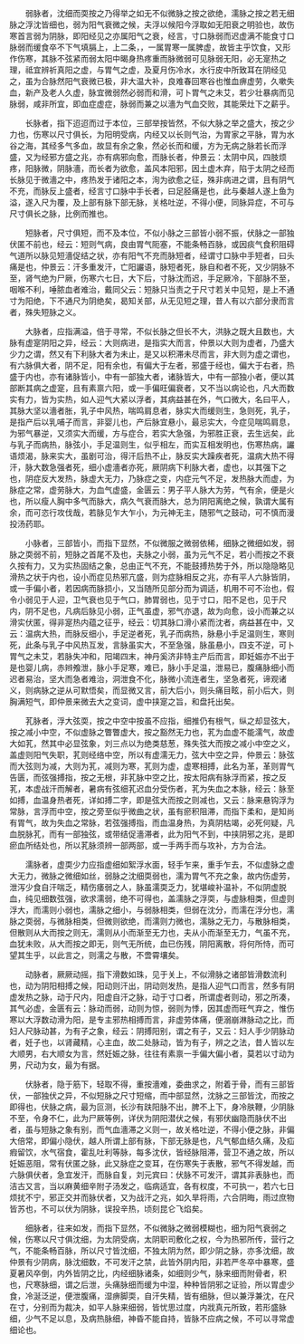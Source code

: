 <!-- { "loadSidebar": true } -->
　　弱脉者，沈细而耎按之乃得举之如无不似微脉之按之欲绝，濡脉之按之若无细脉之浮沈皆细也，弱为阳气衰微之候，夫浮以候阳今浮取如无阳衰之明验也，故伤寒首言弱为阴脉，即阳经见之亦属阳气之衰，经言，寸口脉弱而迟虚满不能食寸口脉弱而缓食卒不下气填膈上，上二条，，一属胃寒一属脾虚，故皆主乎饮食，又形作伤寒，其脉不弦紧而弱太阳中暍身热疼重而脉微弱可见脉弱无阳，必无寔热之理，祗宜辨祈真阳之虚，与胃气之虚，及夏月伤冷水，水行皮中所致耳在阴经见之，虽为合脉然阳气衰微已极，非大温大补，良难春回寒谷也惟血痹虚劳，久嗽失血，新产及老人久虚，脉宜微弱然必弱而和滑，可卜胃气之未艾，若少壮暴病而见脉弱，咸非所宜，即血症虚症，脉弱而兼之以濇为气血交败，其能荣灶下之薪乎。

　　长脉者，指下迢迢而过于本位，三部举按皆然，不似大脉之举之盛大，按之少力也，伤寒以尺寸俱长，为阳明受病，内经又以长则气治，为胃家之平脉，胃为水谷之海，其经多气多血，故显有余之象，然必长而和缓，方为无病之脉若长而浮盛，又为经邪方盛之兆，亦有病邪向愈，而脉长者，仲景云：太阴中风，四肢烦疼，阳脉微，阴脉濇，而长者为欲愈，盖风本阳邪，因土虚木弃，陷于太阴之经而长脉见于微濇之中，疼热发于诸阳之本，洵为欲愈之征，殊非病进之谓，且有阴气不充，而脉反上盛者，经言寸口脉中手长者，曰足胫痛是也，此与秦越人遂上鱼为溢，遂入尺为覆，及上部有脉下部无脉，关格吐逆，不得小便，同脉异症，不可与尺寸俱长之脉，比例而推也。

　　短脉者，尺寸俱短，而不及本位，不似小脉之三部皆小弱不振，伏脉之一部独伏匿不前也，经云：短则气病，良由胃气阨塞，不能条畅百脉，或因痰气食积阻碍气道所以脉见短濇促结之状，亦有阳气不充而脉短者，经谓寸口脉中手短者，曰头痛是也，仲景云：汗多重发汗，亡阳讝语，脉短者死，脉自和者不死，又少阴脉不至，肾气绝为尸厥，伤寒六七日，大下后，寸脉沈而迟，手足厥冷，下部脉不至，咽喉不利，唾脓血者难治，戴同父云：短脉只当责之于尺寸若关中见短，是上不通寸为阳绝，下不通尺为阴绝矣，曷知关部，从无见短之理，昔人有以六部分隶而言者，殊失短脉之义。

　　大脉者，应指满溢，倍于寻常，不似长脉之但长不大，洪脉之既大且数也，大脉有虚寔阴阳之异，经云：大则病进，是指实大而言，仲景以大则为虚者，乃盛大少力之谓，然又有下利脉大者为未止，是又以积滞未尽而言，非大则为虚之谓也，有六脉俱大者，阴不足，阳有余也，有偏大于左者，邪盛于经也，偏大于右者，热盛于内也，亦有诸脉皆小，中有一部独大者，诸脉皆大，中有一部独小者，便以其部断其病之虚寔，且有素禀六阳，或一手偏旺偏衰者，又不当以病论也，凡大而数实有力，皆为实热，如人迎气大紧以浮者，其病益甚在外，气口微大，名曰平人，其脉大坚以濇者胀，乳子中风热，喘鸣肩息者，脉实大而缓则生，急则死，乳子，是指产后以乳哺子而言，非婴儿也，产后脉宜悬小，最忌实大，今症见喘鸣肩息，为邪气暴逆，又须实大而缓，方与症合，若实大急强，为邪胜正衰，去生远矣，此与乳子而病热，脉弦小，手足温则生，似乎相左，而实互相发明也，伤寒热病，讝语烦渴，脉来实大，虽剧可治，得汗后热不止，脉反实大躁疾者死，温病大热不得汗，脉大数急强者死，细小虚濇者亦死，厥阴病下利脉大者，虚也，以其强下之也，阴症反大发热，脉虚大无力，乃脉症之变，内症元气不足，发热脉大而虚，为脉症之常，虚劳脉大，为血气虚盛，金匮云：男子平人脉大为劳，气有余，便是火也，所以瘦人胸中多气而脉大，病久气衰而脉大，总为阴阳离绝之候，孰谓大属有余，而可恣行攻伐哉，若脉见乍大乍小，为元神无主，随邪气之鼓动，可不慎而漫投汤药耶。

　　小脉者，三部皆小，而指下显然，不似微服之微弱依稀，细脉之微细如发，弱脉之耎弱不前，短脉之首尾不及也，夫脉之小弱，虽为元气不足，若小而按之不衰久按有力，又为实热固结之象，总由正气不充，不能鼓搏热势于外，所以隐隐略见滑热之状于内也，设小而症见热邪亢盛，则为症脉相反之兆，亦有平人六脉皆阴，或一手偏小者，若因病而脉损小，又当随所见部分而为调适，机用不可不治也，假令小弱见于人迎，卫气衰也见于气口，肺胃弱也，见于寸口，阳不足也，见于尺内，阴不足也，凡病后脉见小弱，正气虽虚，邪气亦退，故为向愈，设小而兼之以滑实伏匿，得非寔热内蕴之征乎，经云：切其脉口滑小紧而沈者，病益甚在中，又云：温病大热，而脉反细小，手足逆者死，乳子而病热，脉悬小手足温则生，寒则死，此条与乳子中风热互发，言脉虽实大，不至急强，脉虽悬小，四支不逆，可卜胃气之未艾，若脉失冲和，阳竭四末，神丹奚济非特主产后而言，即妊娠亦不出于是也婴儿病，赤辫飧泄，脉小手足寒，难已，脉小手足温，泄易已，腹痛脉细小而迟者易治，坚大而急者难治，洞泄食不化，脉微小流连者生，坚急者死，谛观诸义，则病脉之逆从可默悟矣，而显微又言，前大后小，则头痛目眩，前小后大，则胸满短气，即仲景来微去大之变词，虚中挟寔之旨，和盘托出矣。

　　芤脉者，浮大弦耎，按之中空中按虽不应指，细推仍有根气，纵之却显弦大，按之减小中空，不似虚脉之瞥瞥虚大，按之豁然无力也，芤为血虚不能濡气，故虚大如芤，然其中必显弦象，刘三点以为绝类慈葱，殊失弦大而按之减小中空之义，盖虚则阳气失职，芤则经络中空，所以有虚濡无力，弦大中空之异，仲景云：脉弦而大弦则为减，大则为芤，减则为寒，芤则为虚，虚寒相搏，此名为革，革则胃气告匮，而弦强搏指，按之无根，非芤脉中空之比，按太阳病有脉浮而紧，按之反芤，本虚战汗而解者，暑病有弦细芤迟血分受伤者，芤为失血之本脉，经云：脉至如搏，血温身热者死，详如搏二字，即是弦大而按之则减也，又云：脉来悬钩浮为常脉，言浮而中空，按之旁至似乎微曲之状，虽有瘀积阻滞，而指下柔和，是知尚有胃气，故为失血之常脉，若弦强搏指，而血温身热，为真阴枯竭，必死何疑，凡血脱脉芤，而有一部独弦，或带结促濇滞者，此为阳气不到，中挟阴邪之兆，是即瘀血所结处也，所以芤脉须辨一部两部，或一手两手而与攻补，方为合法。

　　濡脉者，虚耎少力应指虚细如絮浮水面，轻手乍来，重手乍去，不似虚脉之虚大无力，微脉之微细如丝，弱脉之沈细耎弱也，濡为胃气不充之象，故内伤虚劳，泄泻少食自汗喘乏，精伤痿弱之人，脉虽濡耎乏力，犹堪峻补温补，不似阴虚脱血，纯见细数弦强，欲求濡弱，绝不可得也，盖濡脉之浮耎，与虚脉相类，但虚则浮大，而濡则小弱也，濡脉之细小，与弱脉相类，但弱在沈分，而濡在浮分也，濡脉之耎弱，与微脉相类，但微则欲绝，而濡则力微也，濡脉之无力，与散脉相类，但散则从大而按之则无，濡则从小而渐至无力也，夫从小而渐至无力，气虽不充，血犹未败，从大而按之即无，则气无所统，血已伤残，阴阳离散，将何所恃，而可望其生乎，以此言之，则濡之与散，不啻霄壤矣。

　　动脉者，厥厥动摇，指下滑数如珠，见于关上，不似滑脉之诸部皆滑数流利也，动为阴阳相搏之候，阳动则汗出，阴动则发热，是指人迎气口而言，然多有阴虚发热之脉，动于尺内，阳虚自汗之脉，动于寸口者，所谓虚者则动，邪之所凑，其气必虚，金匮有云：脉动而弱，动则为惊，弱则为悸，因其虚而旺气弃之，惟伤寒以大浮数动滑为阳，是专主邪热相搏而言，非虚劳体痛，便溺崩淋脉动之比，而妇人尺脉动甚，为有子之象，经云：阴搏阳别，谓之有子，又云：妇人手少阴脉动者，妊子也，以肾藏精，心主血，故二处脉动，皆为有子，辨之之法，昔人皆以左大顺男，右大顺女为言，然妊娠之脉，往往有素禀一手偏大偏小者，莫若以寸动为男，尺动为女，最为有据。

　　伏脉者，隐于筋下，轻取不得，重按濇难，委曲求之，附着于骨，而有三部皆伏，一部独伏之异，不似短脉之尺寸短缩，而中部显然，沈脉之三部皆沈，而按之即得也，伏脉之病，最为叵测，长沙有趺阳脉不出，脾不上下，身冷肤鞭，少阴脉不至，令身不仁，此为尸厥等例，详伏为阴阳潜伏之候，有邪伏幽隐而脉伏不出者，虽与短脉之象有别，而气血濇滞之义则一，故关格吐逆，不得小便之脉，非偏大倍常，即偏小隐伏，越人所谓上部有脉，下部无脉是也，凡气郁血结久痛，及疝瘕留饮，水气宿食，霍乱吐利等脉，每多沈伏，皆经脉阻滞，营卫不通之故，所以妊娠恶阻，常有伏匿之脉，此又脉症之变耳，在伤寒失于表散，邪气不得发越，而六脉俱伏者，急宜发汗，而脉自复，刘元宾曰：伏脉不可发汗，谓其非表脉也，而洁古又言，当以麻黄细辛附子汤发之，临病适宜，各有权度，不可执一，若六七日烦扰不宁，邪正交并而脉伏者，又为战汗之兆，如久旱将雨，六合阴晦，雨过庶物皆苏也，不可以伏为阴脉，误投辛热，顷刻昆仑飞焰矣。

　　细脉者，往来如发，而指下显然，不似微脉之微弱模糊也，细为阳气衰弱之候，伤寒以尺寸俱沈细，为太阴受病，太阴职司敷化之权，今为热邪所传，营行之气，不能条畅百脉，所以尺寸皆沈细，不独太阴为然，即少阴之脉，亦多沈细，故仲景有少阴病，脉沈细数，不可发汗之禁，此皆外阴内阳，非若严冬卒中暴寒，盛夏暑风卒倒，内外皆阴之比，内经细脉诸条，如细则少气，脉来细而附骨者，积也，尺寒脉细，谓之后泄，头痛脉细而缓为中湿，种种皆阴邪之证验，所以胃虚少食，冷涎泛逆，便泄腹痛，湿痹脚耎，自汗失精，皆有细脉，但以兼浮兼沈，在尺在寸，分别而为裁决，如平人脉来细弱，皆忧思过度，内戕真元所致，若形盛脉细，少气不足以息，及病热脉细，神昏不能自持，皆脉不应病之候，不可以寻常虚细论也。

